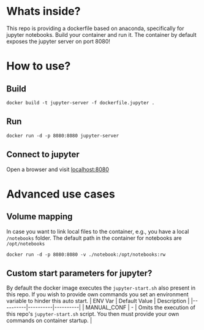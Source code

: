 # Whats inside?
This repo is providing a dockerfile based on anaconda, specifically for jupyter notebooks. Build your container and run it. The container by default exposes the jupyter server on port 8080!

# How to use?

## Build
```
docker build -t jupyter-server -f dockerfile.jupyter .
```
## Run
```
docker run -d -p 8080:8080 jupyter-server
```
## Connect to jupyter
Open a browser and visit [localhost:8080](localhost:8080)


# Advanced use cases

## Volume mapping
In case you want to link local files to the container, e.g., you have a local ``/notebooks`` folder.
The default path in the container for notebooks are ``/opt/notebooks``
```
docker run -d -p 8080:8080 -v ./notebook:/opt/notebooks:rw
```

## Custom start parameters for jupyter?
By default the docker image executes the `jupyter-start.sh` also present in this repo.
If you wish to provide own commands you set an environment variable to hinder this auto start.
| ENV Var | Default Value | Description |
|----------|----------|----------|
| MANUAL_CONF    | -   | Omits the execution of this repo's `jupyter-start.sh` script. You then must provide your own commands on container startup.   |

